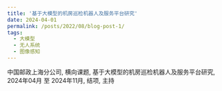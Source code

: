 ```yaml
---
title: '基于大模型的机房巡检机器人及服务平台研究'
date: 2024-04-01
permalink: /posts/2022/08/blog-post-1/
tags:
  - 大模型
  - 无人系统
  - 图像感知
---
```


中国邮政上海分公司, 横向课题, 基于大模型的机房巡检机器人及服务平台研究, 2024年04月 至 2024年11月, 结项, 主持
